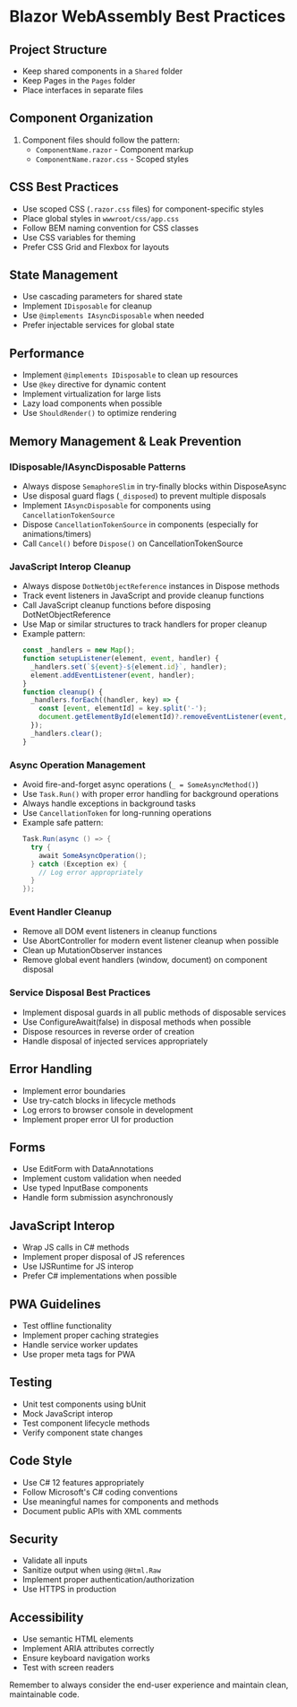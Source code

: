 # Blazor WebAssembly Best Practices

## Project Structure
- Keep shared components in a `Shared` folder
- Keep Pages in the `Pages` folder
- Place interfaces in separate files

## Component Organization
1. Component files should follow the pattern:
   - `ComponentName.razor` - Component markup
   - `ComponentName.razor.css` - Scoped styles

## CSS Best Practices
- Use scoped CSS (`.razor.css` files) for component-specific styles
- Place global styles in `wwwroot/css/app.css`
- Follow BEM naming convention for CSS classes
- Use CSS variables for theming
- Prefer CSS Grid and Flexbox for layouts

## State Management
- Use cascading parameters for shared state
- Implement `IDisposable` for cleanup
- Use `@implements IAsyncDisposable` when needed
- Prefer injectable services for global state

## Performance
- Implement `@implements IDisposable` to clean up resources
- Use `@key` directive for dynamic content
- Implement virtualization for large lists
- Lazy load components when possible
- Use `ShouldRender()` to optimize rendering

## Memory Management & Leak Prevention
### IDisposable/IAsyncDisposable Patterns
- Always dispose `SemaphoreSlim` in try-finally blocks within DisposeAsync
- Use disposal guard flags (`_disposed`) to prevent multiple disposals
- Implement `IAsyncDisposable` for components using `CancellationTokenSource`
- Dispose `CancellationTokenSource` in components (especially for animations/timers)
- Call `Cancel()` before `Dispose()` on CancellationTokenSource

### JavaScript Interop Cleanup
- Always dispose `DotNetObjectReference` instances in Dispose methods
- Track event listeners in JavaScript and provide cleanup functions
- Call JavaScript cleanup functions before disposing DotNetObjectReference
- Use Map or similar structures to track handlers for proper cleanup
- Example pattern:
  ```javascript
  const _handlers = new Map();
  function setupListener(element, event, handler) {
    _handlers.set(`${event}-${element.id}`, handler);
    element.addEventListener(event, handler);
  }
  function cleanup() {
    _handlers.forEach((handler, key) => {
      const [event, elementId] = key.split('-');
      document.getElementById(elementId)?.removeEventListener(event, handler);
    });
    _handlers.clear();
  }
  ```

### Async Operation Management
- Avoid fire-and-forget async operations (`_ = SomeAsyncMethod()`)
- Use `Task.Run()` with proper error handling for background operations
- Always handle exceptions in background tasks
- Use `CancellationToken` for long-running operations
- Example safe pattern:
  ```csharp
  Task.Run(async () => {
    try {
      await SomeAsyncOperation();
    } catch (Exception ex) {
      // Log error appropriately
    }
  });
  ```

### Event Handler Cleanup
- Remove all DOM event listeners in cleanup functions
- Use AbortController for modern event listener cleanup when possible
- Clean up MutationObserver instances
- Remove global event handlers (window, document) on component disposal

### Service Disposal Best Practices
- Implement disposal guards in all public methods of disposable services
- Use ConfigureAwait(false) in disposal methods when possible
- Dispose resources in reverse order of creation
- Handle disposal of injected services appropriately

## Error Handling
- Implement error boundaries
- Use try-catch blocks in lifecycle methods
- Log errors to browser console in development
- Implement proper error UI for production

## Forms
- Use EditForm with DataAnnotations
- Implement custom validation when needed
- Use typed InputBase<T> components
- Handle form submission asynchronously

## JavaScript Interop
- Wrap JS calls in C# methods
- Implement proper disposal of JS references
- Use IJSRuntime for JS interop
- Prefer C# implementations when possible

## PWA Guidelines
- Test offline functionality
- Implement proper caching strategies
- Handle service worker updates
- Use proper meta tags for PWA

## Testing
- Unit test components using bUnit
- Mock JavaScript interop
- Test component lifecycle methods
- Verify component state changes

## Code Style
- Use C# 12 features appropriately
- Follow Microsoft's C# coding conventions
- Use meaningful names for components and methods
- Document public APIs with XML comments

## Security
- Validate all inputs
- Sanitize output when using `@Html.Raw`
- Implement proper authentication/authorization
- Use HTTPS in production

## Accessibility
- Use semantic HTML elements
- Implement ARIA attributes correctly
- Ensure keyboard navigation works
- Test with screen readers

Remember to always consider the end-user experience and maintain clean, maintainable code.
